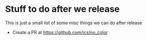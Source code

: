# Stuff to do after we release
This is just a small list of some misc things we can do after release
- Create a PR at https://github.com/jcs/no_color